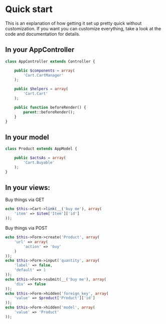 Quick start
===========

This is an explanation of how getting it set up pretty quick without customization. If you want you can customize everything, take a look at the code and documentation for details.

In your AppController
---------------------

```php
class AppController extends Controller {

	public $components = array(
		'Cart.CartManager'
	);

	public $helpers = array(
		'Cart.Cart'
	);

	public function beforeRender() {
		parent::beforeRender();
	}
}
```

In your model
-------------

```php
class Product extends AppModel {

	public $actsAs = array(
		'Cart.Buyable'
	);
}
```

In your views:
--------------

Buy things via GET

```php
echo $this->Cart->link(__('buy me'), array(
	'item' => $item['Item']['id']
));
```

Buy things via POST

```php
echo $this->Form->create('Product', array(
	'url' => array(
		'action' => 'buy'
	)
));
echo $this->Form->input('quantity', array(
	'label' => false,
	'default' => 1
));
echo $this->Form->submit(__('buy me'), array(
	'div' => false
));
echo $this->Form->hidden('foreign_key', array(
	'value' => $product['Product']['id']
));
echo $this->Form->hidden('model', array(
	'value' => 'Product'
));
```